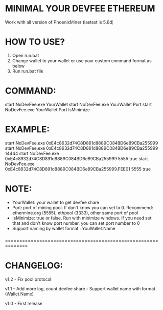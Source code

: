 ﻿# MINIMAL YOUR DEVFEE ETHEREUM
 Work with all version of PhoenixMiner (lastest is 5.6d)
###

# HOW TO USE?
 1. Open run.bat
 2. Change wallet to your wallet or use your custom command format as below
 3. Run run.bat file
###

# COMMAND:
 start NoDevFee.exe YourWallet
 start NoDevFee.exe YourWallet Port
 start NoDevFee.exe YourWallet Port IsMinimize
###

# EXAMPLE:
 start NoDevFee.exe 0xE4c8932d74C8D891d8889C084BD6e89CBa255999
 start NoDevFee.exe 0xE4c8932d74C8D891d8889C084BD6e89CBa255999 14444
 start NoDevFee.exe 0xE4c8932d74C8D891d8889C084BD6e89CBa255999 5555 true
 start NoDevFee.exe 0xE4c8932d74C8D891d8889C084BD6e89CBa255999.FEE01 5555 true
###

# NOTE:
 - YourWallet: your wallet to get devfee share 
 - Port: port of mining pool. If don't know you can set to 0. Recommend: ethermine.org (5555), ethpool (3333), other same port of pool
 - IsMinimize: true or false. Run with minimize windows. If you need set that and don't know port number, you can set port number to 0
 - Support naming by wallet format : YouWallet.Name 
###

==============================================================
# CHANGELOG:
  v1.2
	- Fix pool protocol

  v1.1
	- Add more log, count devfee share
	- Support wallet name with format (Wallet.Name)

  v1.0
    - First release